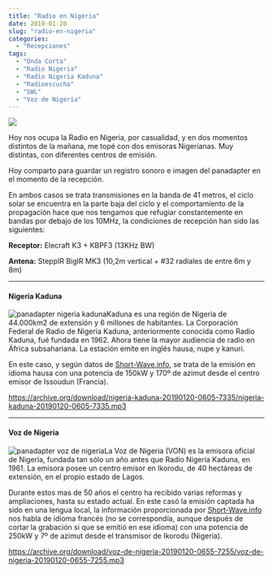 ```yaml
---
title: "Radio en Nigeria"
date: 2019-01-20
slug: "radio-en-nigeria"
categories:
  - "Recepciones"
tags:
  - "Onda Corta"
  - "Radio Nigeria"
  - "Radio Nigeria Kaduna"
  - "Radioescucha"
  - "SWL"
  - "Voz de Nigeria"
---
```


![](https://www.eb1tr.com/wp-content/uploads/2019/01/Nigeria_Banner.jpg)

Hoy nos ocupa la Radio en Nigeria, por casualidad, y en dos momentos distintos de la mañana, me topé con dos emisoras Nigerianas. Muy distintas, con diferentes centros de emisión.

Hoy comparto para guardar un registro sonoro e imagen del panadapter en el momento de la recepción.

En ambos casos se trata transmisiones en la banda de 41 metros, el ciclo solar se encuentra en la parte baja del ciclo y el comportamiento de la propagación hace que nos tengamos que refugiar constantemente en bandas por debajo de los 10MHz, la condiciones de recepción han sido las siguientes:

**Receptor:** Elecraft K3 + KBPF3 (13KHz BW)

**Antena:** SteppIR BigIR MK3 (10,2m vertical + #32 radiales de entre 6m y 8m)

* * *

#### Nigeria Kaduna

![panadapter nigeria kaduna](https://archive.org/download/nigeria-kaduna-20190120-0605-7335/nigeria-kaduna-20190120-0605-7335.png)Kaduna es una región de Nigeria de 44.000km2 de extensión y 6 millones de habitantes. La Corporación Federal de Radio de Nigeria Kaduna, anteriormente conocida como Radio Kaduna, fué fundada en 1962. Ahora tiene la mayor audiencia de radio en África subsahariana. La estación emite en inglés hausa, nupe y kanuri.

En este caso, y según datos de [Short-Wave.info](https://www.short-wave.info/index.php?station=R.Nigeria%20Kaduna), se trata de la emisión en idioma hausa con una potencia de 150kW y 170º de azimut desde el centro emisor de Issoudun (Francia).

<https://archive.org/download/nigeria-kaduna-20190120-0605-7335/nigeria-kaduna-20190120-0605-7335.mp3>

* * *

#### Voz de Nigeria

![panadapter voz de nigeria](https://archive.org/download/voz-de-nigeria-20190120-0655-7255/voz-de-nigeria-20190120-0655-7255.png)La Voz de Nigeria (VON) es la emisora oficial de Nigeria, fundada tan sólo un año antes que Radio Nigeria Kaduna, en 1961. La emisora posee un centro emisor en Ikorodu, de 40 hectáreas de extensión, en el propio estado de Lagos.

Durante estos mas de 50 años el centro ha recibido varias reformas y ampliaciones, hasta su estado actual. En este casó la emisión captada ha sido en una lengua local, la información proporcionada por [Short-Wave.info](https://www.short-wave.info/index.php?station=VOICE%20OF%20NIGERIA) nos habla de idioma francés (no se correspondía, aunque después de cortar la grabación si que se emitió en ese idioma) con una potencia de 250kW y 7º de azimut desde el transmisor de Ikorodu (Nigeria).

<https://archive.org/download/voz-de-nigeria-20190120-0655-7255/voz-de-nigeria-20190120-0655-7255.mp3>
